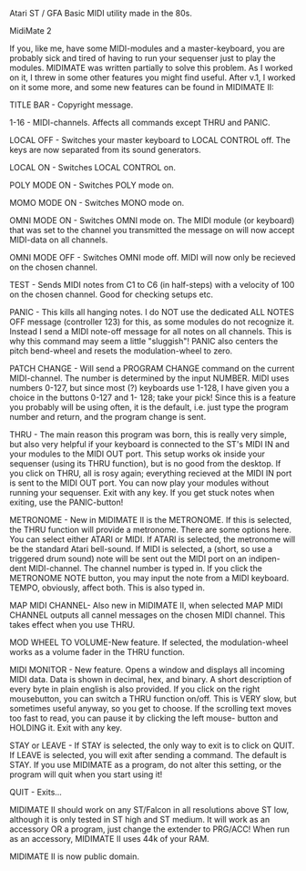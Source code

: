 Atari ST / GFA Basic MIDI utility made in the 80s.

MidiMate 2

If you, like me, have some MIDI-modules and a master-keyboard, you 
are  probably sick  and tired of having to run your sequenser just
to play the modules.  MIDIMATE was written partially to solve this
problem.  As  I worked on it,  I threw in some other features  you
might find useful. After v.1,  I worked on it some more,  and some 
new features can be found in MIDIMATE II:

TITLE BAR      -    Copyright message.

1-16           -    MIDI-channels.  Affects  all  commands  except
                    THRU and PANIC.

LOCAL OFF      -    Switches your master keyboard to LOCAL CONTROL
                    off. The keys are now separated from its sound
                    generators.

LOCAL ON       -    Switches LOCAL CONTROL on. 

POLY MODE ON   -    Switches POLY mode on.

MOMO MODE ON   -    Switches MONO mode on.

OMNI  MODE ON   -   Switches OMNI mode on.  The  MIDI  module  (or 
                    keyboard)  that  was set to  the  channel  you 
                    transmitted  the  message on will  now  accept 
                    MIDI-data on all channels.

OMNI MODE OFF  -    Switches OMNI mode off. MIDI will now only be 
                    recieved on the chosen channel.

TEST           -    Sends MIDI notes from C1 to C6 (in half-steps) 
                    with a velocity of 100 on the chosen  channel. 
                    Good for checking setups etc.

PANIC          -    This kills all hanging notes. I do NOT use the 
                    dedicated  ALL NOTES OFF  message  (controller 
                    123)  for  this,   as  some  modules  do   not 
                    recognize it.  Instead I send a MIDI  note-off 
                    message for all notes on all channels. This is 
                    why this command may seem a little "sluggish"! 
                    PANIC also centers the  pitch  bend-wheel  and
                    resets the modulation-wheel to zero.

PATCH  CHANGE   -   Will  send a  PROGRAM CHANGE  command  on  the 
                    current MIDI-channel. The number is determined 
                    by the input  NUMBER. MIDI uses numbers 0-127, 
                    but since most (?) keyboards use 1-128, I have 
                    given you a choice in the buttons 0-127 and 1-
                    128;  take your pick!  Since this is a feature 
                    you  probably  will  be using often, it is the 
                    default, i.e. just type the program number and 
                    return, and the program change is sent.

THRU           -    The main reason this program was born, this is 
                    really very simple,  but also very helpful  if 
                    your keyboard is connected to the ST's MIDI IN 
                    and  your modules to the MIDI OUT  port.  This 
                    setup  works ok inside your  sequenser  (using 
                    its  THRU function),  but is no good from  the 
                    desktop.  If  you click on THRU,  all is  rosy 
                    again; everything recieved at the MIDI IN port 
                    is sent to the MIDI OUT port. You can now play 
                    your  modules without running your  sequenser. 
                    Exit with any key. If you get stuck notes when 
                    exiting, use the PANIC-button! 

METRONOME       -   New in MIDIMATE II is the  METRONOME.  If this 
                    is selected,  the THRU function will provide a 
                    metronome.  There are some  options here.  You
                    can select either ATARI or MIDI.  If ATARI  is
                    selected,  the  metronome will be the standard 
                    Atari  bell-sound.  If  MIDI  is  selected,  a
                    (short,  so use a  triggered drum sound)  note 
                    will be sent out the MIDI port on an  indipen-
                    dent MIDI-channel. The channel number is typed
                    in.  If you click the  METRONOME NOTE  button,
                    you may  input the note from a MIDI  keyboard.
                    TEMPO,  obviously,  affect both.  This is also
                    typed in.

MAP MIDI CHANNEL-   Also new in MIDIMATE II, when selected MAP MIDI
                    CHANNEL  outputs  all  cannel  messages  on the 
                    chosen MIDI channel. This takes effect when you
                    use THRU.

MOD WHEEL TO VOLUME-New feature. If selected, the  modulation-wheel
                    works as a volume fader in the THRU function.

MIDI MONITOR    -   New feature.  Opens a  window and  displays all
                    incoming MIDI data.  Data is shown in  decimal,
                    hex, and binary.  A short  description of every
                    byte in plain english is also provided.  If you
                    click on the right mousebutton,  you can switch
                    a THRU function on/off. This is VERY slow,  but
                    sometimes useful anyway,  so you get to choose.
                    If the scrolling  text  moves too fast to read, 
                    you can  pause it by  clicking  the left mouse-
                    button and HOLDING it. Exit with any key.

STAY or LEAVE  -    If STAY is selected,  the only way to exit  is 
                    to click on QUIT.  If LEAVE is  selected,  you 
                    will exit after sending a command. The default 
                    is STAY. If you use MIDIMATE as a program,  do 
                    not alter this setting, or  the  program  will 
                    quit when you start using it!

QUIT           -    Exits...

MIDIMATE II  should work on any ST/Falcon in all resolutions above 
ST low,  although it  is only tested in  ST high and ST medium. It 
will work as an  accessory OR a program,  just change the extender 
to PRG/ACC! When run as an accessory, MIDIMATE II uses 44k of your 
RAM.

MIDIMATE II is now public domain.
